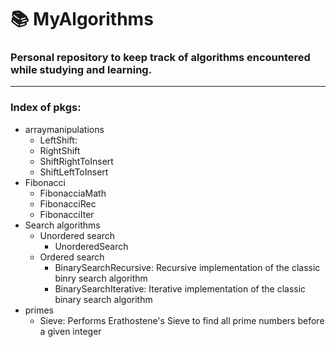 # 📚 MyAlgorithms
### Personal repository to keep track of algorithms encountered while studying and learning.
***

### Index of pkgs:
* arraymanipulations
  * LeftShift: 
  * RightShift
  * ShiftRightToInsert
  * ShiftLeftToInsert
* Fibonacci
  * FibonacciaMath
  * FibonacciRec
  * FibonacciIter
* Search algorithms
  * Unordered search
    * UnorderedSearch
  * Ordered search
    * BinarySearchRecursive: Recursive implementation of the classic binry search algorithm
    * BinarySearchIterative: Iterative implementation of the classic binary search algorithm
 * primes
   * Sieve: Performs Erathostene's Sieve to find all prime numbers before a given integer
   

